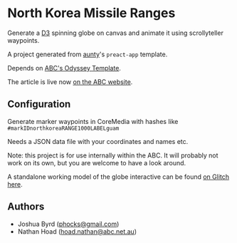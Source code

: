 # North Korea Missile Ranges

Generate a [D3](http://d3js.org/) spinning globe on canvas and animate it using scrollyteller waypoints.

A project generated from [aunty](http://github.com/abcnews/aunty)'s `preact-app` template.

Depends on [ABC's Odyssey Template](https://github.com/abcnews/odyssey).

The article is live now [on the ABC website](http://www.abc.net.au/news/2017-10-16/north-korea-missile-range-map/8880894).

## Configuration

Generate marker waypoints in CoreMedia with hashes like `#markIDnorthkoreaRANGE1000LABELguam`

Needs a JSON data file with your coordinates and names etc.

Note: this project is for use internally within the ABC. It will probably not work on its own, but you are welcome to have a look around.

A standalone working model of the globe interactive can be found [on Glitch here](https://glitch.com/~/nk).

## Authors

- Joshua Byrd ([phocks@gmail.com](mailto:phocks@gmail.com))
- Nathan Hoad ([hoad.nathan@abc.net.au](mailto:hoad.nathan@abc.net.au))
